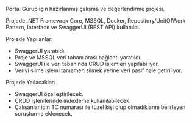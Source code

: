 Portal Gurup için hazırlanmış çalışma ve değerlendirme projesi.

Projede .NET Framewrok Core, MSSQL, Docker, Repository/UnitOfWork Pattern, Interface ve SwaggerUI (REST API) kullanıldı.

Projede Yapılanlar:
- SwaggerUI yaratıldı.
- Proje ve MSSQL veri tabanı arası bağlantı yaratıldı.
- SwaggerUI ile veri tabanında CRUD işlemleri yapılabiliyor.
- Veriyi silme işlemi tamamen silmek yerine veri pasif hale getiriliyor. 

Projede Yaılacaklar:
- SwaggerUI özelleştirilecek.
- CRUD işlemlerinde indexleme kullanılabilecek.
- Çalışanlar için TC numarası ile tüzel kişi olup olmadıklarını belirleyen soruşturma eklenecek.
